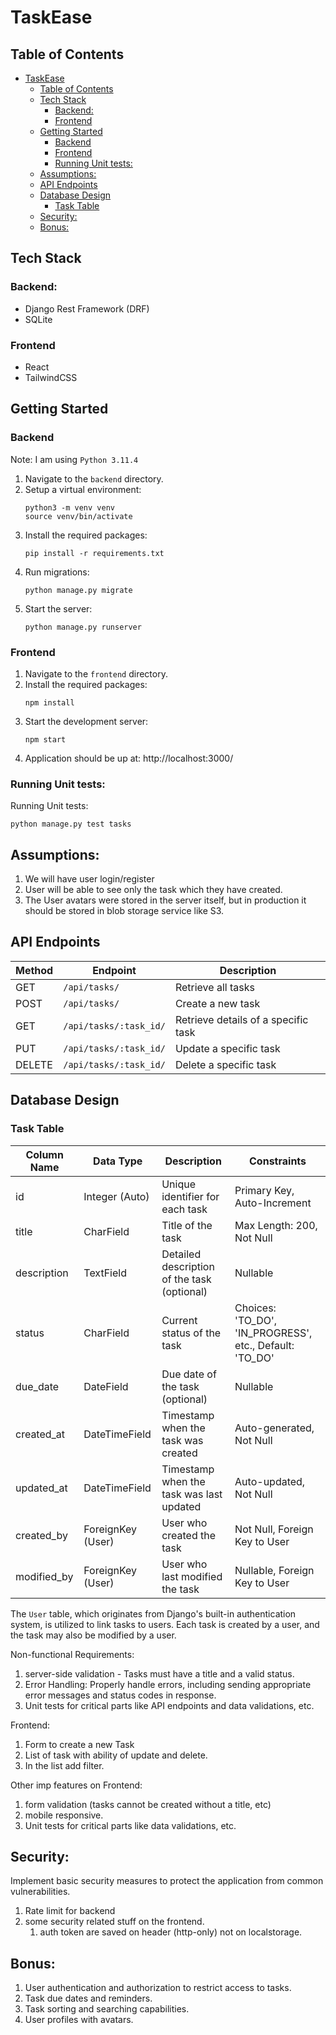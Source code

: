 # TaskEase

## Table of Contents
- [TaskEase](#taskease)
  - [Table of Contents](#table-of-contents)
  - [Tech Stack](#tech-stack)
    - [Backend:](#backend)
    - [Frontend](#frontend)
  - [Getting Started](#getting-started)
    - [Backend](#backend-1)
    - [Frontend](#frontend-1)
    - [Running Unit tests:](#running-unit-tests)
  - [Assumptions:](#assumptions)
  - [API Endpoints](#api-endpoints)
  - [Database Design](#database-design)
    - [Task Table](#task-table)
  - [Security:](#security)
  - [Bonus:](#bonus)


## Tech Stack
### Backend:

- Django Rest Framework (DRF)
- SQLite

### Frontend
- React
- TailwindCSS
## Getting Started

### Backend 
Note: I am using `Python 3.11.4`
1. Navigate to the `backend` directory.
2. Setup a virtual environment:
   ```
   python3 -m venv venv
   source venv/bin/activate
   ```
3. Install the required packages:
   ```
   pip install -r requirements.txt
   ```
4. Run migrations:
   ```
   python manage.py migrate
   ```
5. Start the server:
   ```
   python manage.py runserver
   ```

### Frontend

1. Navigate to the `frontend` directory.
2. Install the required packages:
   ```
   npm install
   ```
3. Start the development server:
   ```
   npm start
   ```
4. Application should be up at: http://localhost:3000/

### Running Unit tests:
Running Unit tests:
```
python manage.py test tasks
```

## Assumptions:
1. We will have user login/register
2. User will be able to see only the task which they have created.
3. The User avatars were stored in the server itself, 
   but in production it should be stored in blob storage service like S3.


## API Endpoints

| Method | Endpoint               | Description                       |
|--------|------------------------|-----------------------------------|
| GET    | `/api/tasks/`          | Retrieve all tasks                |
| POST   | `/api/tasks/`          | Create a new task                 |
| GET    | `/api/tasks/:task_id/` | Retrieve details of a specific task|
| PUT    | `/api/tasks/:task_id/` | Update a specific task            |
| DELETE | `/api/tasks/:task_id/` | Delete a specific task            |


## Database Design

### Task Table

| Column Name  | Data Type          | Description                                                 | Constraints                               |
|--------------|--------------------|-------------------------------------------------------------|-------------------------------------------|
| id           | Integer (Auto)     | Unique identifier for each task                             | Primary Key, Auto-Increment               |
| title        | CharField          | Title of the task                                           | Max Length: 200, Not Null                 |
| description  | TextField          | Detailed description of the task (optional)                 | Nullable                                  |
| status       | CharField          | Current status of the task                                  | Choices: 'TO_DO', 'IN_PROGRESS', etc., Default: 'TO_DO' |
| due_date     | DateField          | Due date of the task (optional)                             | Nullable                                  |
| created_at   | DateTimeField      | Timestamp when the task was created                         | Auto-generated, Not Null                  |
| updated_at   | DateTimeField      | Timestamp when the task was last updated                    | Auto-updated, Not Null                    |
| created_by   | ForeignKey (User)  | User who created the task                                   | Not Null, Foreign Key to User             |
| modified_by  | ForeignKey (User)  | User who last modified the task                             | Nullable, Foreign Key to User             |

The `User` table, which originates from Django's built-in authentication system, is utilized to link tasks to users. Each task is created by a user, and the task may also be modified by a user.


Non-functional Requirements:
1. server-side validation - Tasks must have a title and a valid status.
2. Error Handling: Properly handle errors, including sending appropriate error messages and status codes in response.
3. Unit tests for critical parts like API endpoints and data validations, etc.

Frontend:
1. Form to create a new Task
2. List of task with ability of update and delete.
3. In the list add filter.

Other imp features on Frontend:
1. form validation (tasks cannot be created without a title, etc)
2. mobile responsive.
3. Unit tests for critical parts like data validations, etc.

## Security:
Implement basic security measures to protect the application from common vulnerabilities.
1. Rate limit for backend
2. some security related stuff on the frontend.
   1. auth token are saved on header (http-only) not on localstorage.


## Bonus:
1. User authentication and authorization to restrict access to tasks.
2. Task due dates and reminders.
3. Task sorting and searching capabilities.
4. User profiles with avatars.
